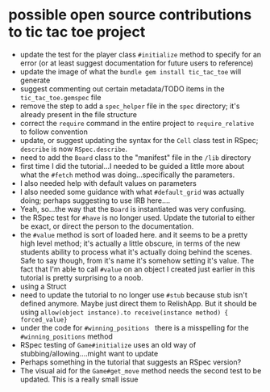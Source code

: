 # possible open source contributions to tic tac toe project

* update the test for the player class `#initialize` method to specify for an error (or at least suggest documentation for future users to reference)
* update the image of what the `bundle gem install tic_tac_toe` will generate
* suggest commenting out certain metadata/TODO items in the `tic_tac_toe.gemspec` file
* remove the step to add a `spec_helper` file in the `spec` directory;  it's already present in the file structure
* correct the `require` command in the entire project to `require_relative` to follow convention
* update, or suggest updating the syntax for the `Cell` class test in RSpec; `describe` is now `RSpec.describe`. 
* need to add the `Board` class to the "manifest" file in the `/lib` directory
* first time I did the tutorial...I needed to be guided a little more about what the `#fetch` method was doing...specifically the parameters. 
* I also needed help with default values on parameters
* I also needed some guidance with what `#default_grid` was actually doing; perhaps suggesting to use IRB here....
* Yeah, so...the way that the `Board` is instantiated was very confusing. 
* the RSpec test for `#have` is no longer used. Update the tutorial to either be exact, or direct the person to the documentation. 
* the `#value` method is sort of loaded here. and it seems to be a pretty high level method; it's actually a little obscure, in terms of the new students ability to process what it's actually doing behind the scenes. Safe to say though, from it's name it's somehow setting it's value. The fact that I'm able to call `#value` on an object I created just earlier in this tutorial is pretty surprising to a noob. 
* using a Struct
* need to update the tutorial to no longer use `#stub` because stub isn't defined anymore. Maybe just direct them to RelishApp. But it should be using `allow(object instance).to receive(instance method) { forced_value} `
* under the code for `#winning_positions ` there is a misspelling for the `#winning_positions` method
* RSpec testing of `Game#initialize` uses an old way of stubbing/allowing....might want to update
* Perhaps something in the tutorial that suggests an RSpec version?
* The visual aid for the `Game#get_move` method needs the second test to be updated. This is a really small issue
